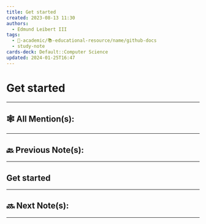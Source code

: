 ```yaml
---
title: Get started
created: 2023-08-13 11:30
authors:
  - Edmund Leibert III
tags:
  - 🔴-academic/📚-educational-resource/name/github-docs
  - study-note
cards-deck: Default::Computer Science
updated: 2024-01-25T16:47
---
```


#  Get started

---

## 🕸️ All Mention(s): 

---

## 🔙 Previous Note(s):

---

## Get started

---

## 🔜 Next Note(s):

---



